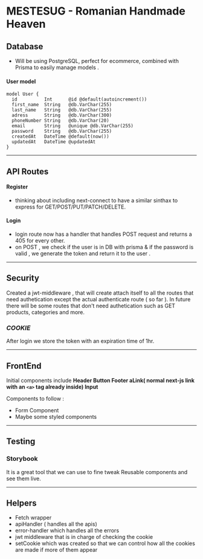 # MESTESUG - Romanian Handmade Heaven

## Database

-   Will be using PostgreSQL, perfect for ecommerce, combined with Prisma to easily manage models .

#### User model

```
model User {
  id          Int      @id @default(autoincrement())
  first_name  String   @db.VarChar(255)
  last_name   String   @db.VarChar(255)
  adress      String   @db.VarChar(300)
  phoneNumber String   @db.VarChar(20)
  email       String   @unique @db.VarChar(255)
  password    String   @db.VarChar(255)
  createdAt   DateTime @default(now())
  updatedAt   DateTime @updatedAt
}
```

---

## API Routes

#### Register

-   thinking about including next-connect to have a similar sinthax to express for GET/POST/PUT/PATCH/DELETE.

#### Login

-   login route now has a handler that handles POST request and returns a 405 for every other.
-   on POST , we check if the user is in DB with prisma & if the password is valid , we generate the token and return it to the user .

---

## Security

Created a jwt-middleware , that will create attach itself to all the routes that need authetication except the actual authenticate route ( so far ). In future there will be some routes that don't need authetication such as GET products, categories and more.

### _COOKIE_

After login we store the token with an expiration time of 1hr.

---

## FrontEnd

Initial components include **Header Button Footer aLink( normal next-js link with an `<a>` tag already inside) Input**

Components to follow :

-   Form Component
-   Maybe some styled components

---

## Testing

### Storybook

It is a great tool that we can use to fine tweak Reusable components and see them live.

---

## Helpers

-   Fetch wrapper
-   apiHandler ( handles all the apis)
-   error-handler which handles all the errors
-   jwt middleware that is in charge of checking the cookie
-   setCookie which was created so that we can control how all the cookies are made if more of them appear
